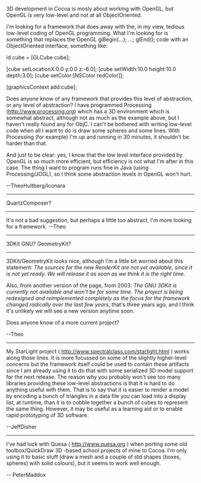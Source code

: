 3D development in Cocoa is mosly about working with OpenGL, but OpenGL is very low-level and not at all ObjectOriented.

I'm looking for a framework that does away with the, in my view, tedious low-level coding of OpenGL programming. What I'm looking for is something that replaces the OpenGL     glBegin(...); ...; glEnd(); code with an ObjectOriented interface, something like:

    
id cube = [GLCube cube];

[cube setLocationX:0.0 y:0.0 z:-6.0];
[cube setWidth:10.0 height:10.0 depth:3.0];
[cube setColor:[NSColor redColor]];

[graphicsContext add:cube];


Does anyone know of any framework that provides this level of abstraction, or any level of abstraction? I have programmed Processing (http://www.processing.org) which has a 3D environment which is somewhat abstract, although not as much as the example above, but I haven't really found any for ObjC. I can't be bothered with writing low-level code when all I want to do is draw some spheres and some lines. With Processing (for example) I'm up and running in 30 minutes, it shouldn't be harder than that.

And just to be clear: yes, I know that the low level interface provided by OpenGL is so much more efficient, but efficiency is not what I'm after in this case. The thing I want to program runs fine in Java (using Processing/JOGL), so I think some abstraction levels in OpenGL won't hurt.

--TheoHultberg/Iconara

----
QuartzComposer?

----
It's not a bad suggestion, but perhaps a little too abstract, I'm more looking for a framework. --Theo

----
3DKit GNU? GeometryKit?

----
3DKit/GeometryKit looks nice, although I'm a little bit worried about this statement: *The sources for the new RenderKit are not yet available, since it is not yet ready. We will release it as soon as we think it is the right time.*

Also, from another version of the page, from 2003: *The GNU 3DKit is currently not available and won't be for some time. The project is being redesigned and reimplemented completely as the focus for the framework changed radically over the last few years*, that's three years ago, and I think it's unlikely we will see a new version anytime soon.

Does anyone know of a more current project?

--Theo

----

My StarLight project ( http://www.spectralclass.com/starlight.html ) works along those lines.  It is more focussed on some of the slightly higher-level concerns but the framework itself could be used to contain these artifacts since I am already using it to do that with some serialized 3D model support for the next release.  The reason why you probably won't see too many libraries providing these low-level abstractions is that it is hard to do anything useful with them.  That is to say that it is easier to render a model by encoding a bunch of triangles in a data file you can load into a display list, at runtime, than it is to cobble together a bunch of cubes to represent the same thing.  However, it may be useful as a learning aid or to enable rapid prototyping of 3D software.

--JeffDisher

----

I've had luck with Quesa ( http://www.quesa.org ) when porting some old toolbox/QuickDraw 3D -based school projects of mine to Cocoa.
I'm only using it to basic stuff (draw a mesh and a couple of std shapes (boxes, spheres) with solid colours), but it seems to work well enough.

-- PeterMaddox

